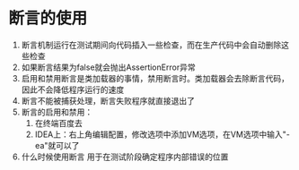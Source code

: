 断言的使用
========

1. 断言机制运行在测试期间向代码插入一些检查，而在生产代码中会自动删除这些检查
2. 如果断言结果为false就会抛出AssertionError异常
3. 启用和禁用断言是类加载器的事情，禁用断言时。类加载器会去除断言代码，因此不会降低程序运行的速度 
4. 断言不能被捕获处理，断言失败程序就直接退出了
5. 断言的启用和禁用：
   1. 在终端百度去
   2. IDEA上：右上角编辑配置，修改选项中添加VM选项，在VM选项中输入"-ea"就可以了
6. 什么时候使用断言
   用于在测试阶段确定程序内部错误的位置